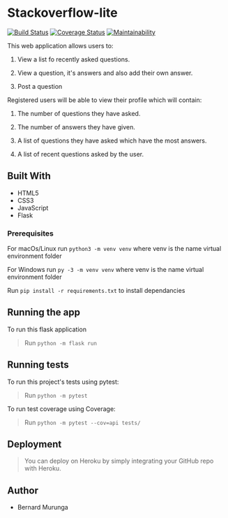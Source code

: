 # Stackoverflow-lite
[![Build Status](https://travis-ci.com/bernard-murunga/stackoverflow-lite-Api.svg?branch=develop)](https://travis-ci.com/bernard-murunga/stackoverflow-lite-Api)
[![Coverage Status](https://coveralls.io/repos/github/bernard-murunga/stackoverflow-lite-Api/badge.svg?branch=develop)](https://coveralls.io/github/bernard-murunga/stackoverflow-lite-Api?branch=develop)
[![Maintainability](https://api.codeclimate.com/v1/badges/880b50a5e8cb52474ec7/maintainability)](https://codeclimate.com/github/bernard-murunga/stackoverflow-lite-Api/maintainability)

This web application allows users to:

1. View a list fo recently asked questions.

2. View a question, it's answers and also add their own answer.

3. Post a question

Registered users will be able to view their profile which will contain:

1. The number of questions they have asked.

2. The number of answers they have given.

3. A list of questions they have asked which have the most answers.

4. A list of recent questions asked by the user.

## Built With
- HTML5
- CSS3
- JavaScript
- Flask

### Prerequisites
For macOs/Linux run `python3 -m venv venv` where venv is the name virtual environment folder

For Windows run `py -3 -m venv venv` where venv is the name virtual environment folder

Run `pip install -r requirements.txt` to install dependancies

## Running the app
To run this flask application

>Run `python -m flask run`

## Running tests
To run this project's tests using pytest:

> Run `python -m pytest`

To run test coverage using Coverage:

> Run `python -m pytest --cov=api tests/`

## Deployment

> You can deploy on Heroku by simply integrating your GitHub repo with Heroku.

## Author
- Bernard Murunga